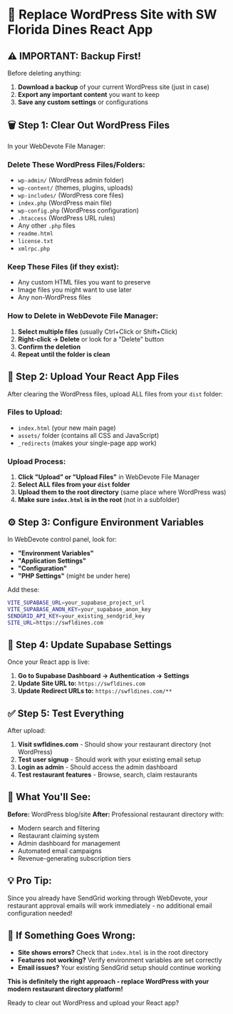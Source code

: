 # 🔄 Replace WordPress Site with SW Florida Dines React App

## ⚠️ **IMPORTANT: Backup First!**

Before deleting anything:
1. **Download a backup** of your current WordPress site (just in case)
2. **Export any important content** you want to keep
3. **Save any custom settings** or configurations

## 🗑️ **Step 1: Clear Out WordPress Files**

In your WebDevote File Manager:

### **Delete These WordPress Files/Folders:**
- `wp-admin/` (WordPress admin folder)
- `wp-content/` (themes, plugins, uploads)
- `wp-includes/` (WordPress core files)
- `index.php` (WordPress main file)
- `wp-config.php` (WordPress configuration)
- `.htaccess` (WordPress URL rules)
- Any other `.php` files
- `readme.html`
- `license.txt`
- `xmlrpc.php`

### **Keep These Files (if they exist):**
- Any custom HTML files you want to preserve
- Image files you might want to use later
- Any non-WordPress files

### **How to Delete in WebDevote File Manager:**
1. **Select multiple files** (usually Ctrl+Click or Shift+Click)
2. **Right-click → Delete** or look for a "Delete" button
3. **Confirm the deletion**
4. **Repeat until the folder is clean**

## 📁 **Step 2: Upload Your React App Files**

After clearing the WordPress files, upload ALL files from your `dist` folder:

### **Files to Upload:**
- `index.html` (your new main page)
- `assets/` folder (contains all CSS and JavaScript)
- `_redirects` (makes your single-page app work)

### **Upload Process:**
1. **Click "Upload" or "Upload Files"** in WebDevote File Manager
2. **Select ALL files from your `dist` folder**
3. **Upload them to the root directory** (same place where WordPress was)
4. **Make sure `index.html` is in the root** (not in a subfolder)

## ⚙️ **Step 3: Configure Environment Variables**

In WebDevote control panel, look for:
- **"Environment Variables"**
- **"Application Settings"**
- **"Configuration"**
- **"PHP Settings"** (might be under here)

Add these:
```bash
VITE_SUPABASE_URL=your_supabase_project_url
VITE_SUPABASE_ANON_KEY=your_supabase_anon_key
SENDGRID_API_KEY=your_existing_sendgrid_key
SITE_URL=https://swfldines.com
```

## 🔧 **Step 4: Update Supabase Settings**

Once your React app is live:
1. **Go to Supabase Dashboard → Authentication → Settings**
2. **Update Site URL to:** `https://swfldines.com`
3. **Update Redirect URLs to:** `https://swfldines.com/**`

## ✅ **Step 5: Test Everything**

After upload:
1. **Visit swfldines.com** - Should show your restaurant directory (not WordPress)
2. **Test user signup** - Should work with your existing email setup
3. **Login as admin** - Should access the admin dashboard
4. **Test restaurant features** - Browse, search, claim restaurants

## 🎯 **What You'll See:**

**Before:** WordPress blog/site
**After:** Professional restaurant directory with:
- Modern search and filtering
- Restaurant claiming system
- Admin dashboard for management
- Automated email campaigns
- Revenue-generating subscription tiers

## 💡 **Pro Tip:**

Since you already have SendGrid working through WebDevote, your restaurant approval emails will work immediately - no additional email configuration needed!

## 🚨 **If Something Goes Wrong:**

- **Site shows errors?** Check that `index.html` is in the root directory
- **Features not working?** Verify environment variables are set correctly
- **Email issues?** Your existing SendGrid setup should continue working

**This is definitely the right approach - replace WordPress with your modern restaurant directory platform!**

Ready to clear out WordPress and upload your React app?
